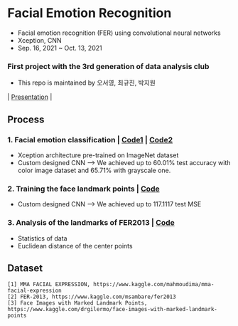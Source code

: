 # Facial Emotion Recognition
- Facial emotion recognition (FER) using convolutional neural networks
- Xception, CNN
- Sep. 16, 2021 ~ Oct. 13, 2021

### First project with the 3rd generation of data analysis club
- This repo is maintained by 오서영, 최규진, 박지원

| [Presentation](https://github.com/OH-Seoyoung/Facial_Emotion_Recognition/blob/master/20211013_FER_landmark.pdf) |

## Process
### 1. Facial emotion classification | [Code1](https://github.com/OH-Seoyoung/Facial_Emotion_Recognition/blob/master/FER_using_Xception.ipynb) | [Code2](https://github.com/OH-Seoyoung/Facial_Emotion_Recognition/blob/master/FER_using_CNN.ipynb)  
- Xception architecture pre-trained on ImageNet dataset
- Custom designed CNN
--> We achieved up to 60.01% test accuracy with color image dataset and 65.71% with grayscale one.

### 2. Training the face landmark points | [Code](https://github.com/OH-Seoyoung/Facial_Emotion_Recognition/blob/master/Face_landmark_using_CNN.ipynb)  
- Custom designed CNN
--> We achieved up to 117.1117 test MSE

### 3. Analysis of the landmarks of FER2013 | [Code](https://github.com/OH-Seoyoung/Facial_Emotion_Recognition/blob/master/Visualization_of_Face_landmark.ipynb)  
- Statistics of data
- Euclidean distance of the center points

## Dataset
```
[1] MMA FACIAL EXPRESSION, https://www.kaggle.com/mahmoudima/mma-facial-expression
[2] FER-2013, https://www.kaggle.com/msambare/fer2013
[3] Face Images with Marked Landmark Points, 
https://www.kaggle.com/drgilermo/face-images-with-marked-landmark-points
```
